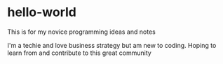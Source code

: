 # hello-world
This is for my novice programming ideas and notes 

I'm a techie and love business strategy but am new to coding. Hoping to learn from and contribute to this great community
